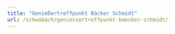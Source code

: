```yaml
---
title: "Genießertreffpunkt Bäcker Schmidt"
url: /schwabach/geniessertreffpunkt-baecker-schmidt/
---
```

